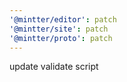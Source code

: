 ```yaml
---
'@mintter/editor': patch
'@mintter/site': patch
'@mintter/proto': patch
---
```


update validate script
